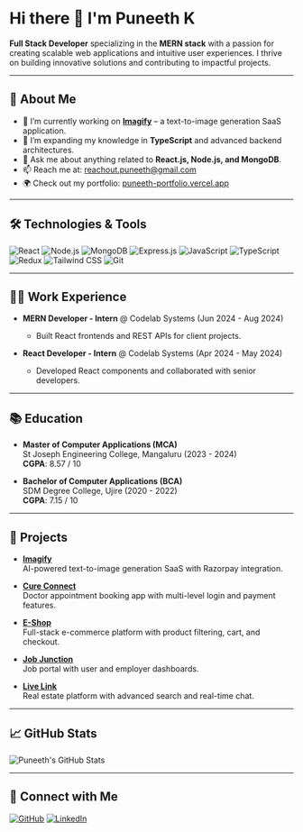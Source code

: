 # Hi there 👋 I'm Puneeth K

**Full Stack Developer** specializing in the **MERN stack** with a passion for creating scalable web applications and intuitive user experiences. I thrive on building innovative solutions and contributing to impactful projects.

---

## 🚀 About Me
- 🔭 I’m currently working on **[Imagify](https://imagify-puneeth.vercel.app/)** – a text-to-image generation SaaS application.
- 🌱 I’m expanding my knowledge in **TypeScript** and advanced backend architectures.
- 💬 Ask me about anything related to **React.js, Node.js, and MongoDB**.
- 📫 Reach me at: [reachout.puneeth@gmail.com](mailto:reachout.puneeth@gmail.com)
- 🌍 Check out my portfolio: [puneeth-portfolio.vercel.app](http://puneeth-portfolio.vercel.app/)

---

## 🛠️ Technologies & Tools
![React](https://img.shields.io/badge/React-20232A?style=for-the-badge&logo=react&logoColor=61DAFB)
![Node.js](https://img.shields.io/badge/Node.js-339933?style=for-the-badge&logo=node-dot-js&logoColor=white)
![MongoDB](https://img.shields.io/badge/MongoDB-47A248?style=for-the-badge&logo=mongodb&logoColor=white)
![Express.js](https://img.shields.io/badge/Express.js-000000?style=for-the-badge&logo=express&logoColor=white)
![JavaScript](https://img.shields.io/badge/JavaScript-F7DF1E?style=for-the-badge&logo=javascript&logoColor=black)
![TypeScript](https://img.shields.io/badge/TypeScript-007ACC?style=for-the-badge&logo=typescript&logoColor=white)
![Redux](https://img.shields.io/badge/Redux-764ABC?style=for-the-badge&logo=redux&logoColor=white)
![Tailwind CSS](https://img.shields.io/badge/Tailwind_CSS-38B2AC?style=for-the-badge&logo=tailwind-css&logoColor=white)
![Git](https://img.shields.io/badge/Git-F05032?style=for-the-badge&logo=git&logoColor=white)

---

## 🧑‍💻 Work Experience
- **MERN Developer - Intern** @ Codelab Systems (Jun 2024 - Aug 2024)
  - Built React frontends and REST APIs for client projects.
  
- **React Developer - Intern** @ Codelab Systems (Apr 2024 - May 2024)
  - Developed React components and collaborated with senior developers.

---

## 📚 Education
- **Master of Computer Applications (MCA)**  
  St Joseph Engineering College, Mangaluru (2023 - 2024)  
  **CGPA**: 8.57 / 10

- **Bachelor of Computer Applications (BCA)**  
  SDM Degree College, Ujire (2020 - 2022)  
  **CGPA**: 7.15 / 10

---

## 💼 Projects
- **[Imagify](https://imagify-puneeth.vercel.app/)**  
  AI-powered text-to-image generation SaaS with Razorpay integration.

- **[Cure Connect](https://cure-connect-frontend-one.vercel.app/)**  
  Doctor appointment booking app with multi-level login and payment features.

- **[E-Shop](https://mern-ecommerce-app-frontend.vercel.app/)**  
  Full-stack e-commerce platform with product filtering, cart, and checkout.

- **[Job Junction](https://mern-job-sns6.onrender.com/)**  
  Job portal with user and employer dashboards.

- **[Live Link](https://mern-estate-fp7e.onrender.com/)**  
  Real estate platform with advanced search and real-time chat.

---

## 📈 GitHub Stats
![Puneeth's GitHub Stats](https://github-readme-stats.vercel.app/api?username=puneethkanike09&show_icons=true&theme=radical)

---

## 🔗 Connect with Me
[![GitHub](https://img.shields.io/badge/GitHub-100000?style=for-the-badge&logo=github&logoColor=white)](https://github.com/puneethkanike09)
[![LinkedIn](https://img.shields.io/badge/LinkedIn-0077B5?style=for-the-badge&logo=linkedin&logoColor=white)](https://linkedin.com/in/puneeth-kanike)

